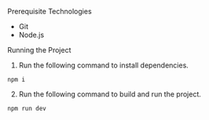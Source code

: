 Prerequisite Technologies
- Git
- Node.js

Running the Project
1. Run the following command to install dependencies.
```
npm i
```
2. Run the following command to build and run the project.
```
npm run dev
```
